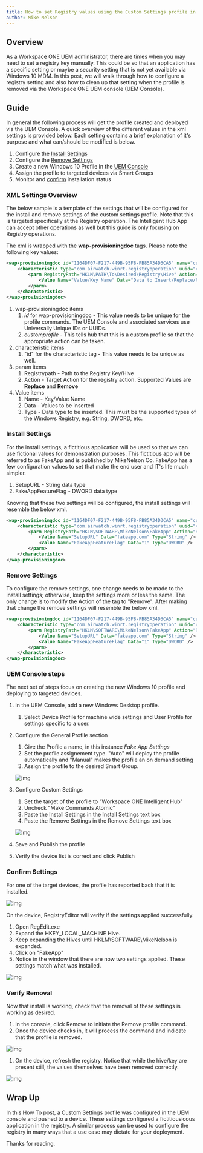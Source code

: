 ```yaml
---
title: How to set Registry values using the Custom Settings profile in Workspace ONE UEM
author: Mike Nelson
---
```


## Overview
As a Workspace ONE UEM administrator, there are times when you may need to set a registry key manually. This could be so that an application has a specific setting or maybe a security setting that is not yet available via Windows 10 MDM. In this post, we will walk through how to configure a registry setting and also how to clean up that setting when the profile is removed via the Workspace ONE UEM console (UEM Console).

<!--truncate-->

## Guide
In general the following process will get the profile created and deployed via the UEM Console. A quick overview of the different values in the xml settings is provided below. Each setting contains a brief explanation of it's purpose and what can/should be modified is below.

1. Configure the [Install Settings](#install-settings)
1. Configure the [Remove Settings](#remove-settings)
1. Create a new Windows 10 Profile in the [UEM Console](#uem-console-steps)
1. Assign the profile to targeted devices via Smart Groups
1. Monitor and [confirm](#confirm-settings) installation status

### XML Settings Overview
The below sample is a template of the settings that will be configured for the install and remove settings of the custom settings profile. Note that this is targeted specifically at the Registry operation. The Intelligent Hub App can accept other operations as well but this guide is only focusing on Registry operations.

The xml is wrapped with the **wap-provisioningdoc** tags. Please note the following key values:

```xml
<wap-provisioningdoc id="1164DF07-F217-449B-95F8-FB85A34D3CA5" name="customprofile">/
    <characteristic type="com.airwatch.winrt.registryoperation" uuid="4fa91319-eac0-4a16-9d10-093ba845b698">
        <parm RegistryPath="HKLM\PATH\To\Desired\Registry\Hive" Action="DesiredAction">
            <Value Name="Value/Key Name" Data="Data to Insert/Replace/Remove" Type="Value Type" />
        </parm>
    </characteristic>
</wap-provisioningdoc>
```
1. wap-provisioningdoc items
    1. *id* for wap-provisioningdoc - This value needs to be unique for the profile commands. The UEM Console and associated services use Universally Unique IDs or UUIDs.
    1. *customprofile* - This tells hub that this is a custom profile so that the appropriate action can be taken.
1. characteristic items
    1. "id" for the characteristic tag - This value needs to be unique as well. 
1. param items
    1. Registrypath - Path to the Registry Key/Hive
    1. Action - Target Action for the registry action. Supported Values are **Replace** and **Remove**
1. Value items
    1. Name - Key/Value Name
    1. Data - Values to be inserted
    1. Type - Data type to be inserted. This must be the supported types of the Windows Registry, e.g. String, DWORD, etc.

### Install Settings
For the install settings, a fictitious application will be used so that we can use fictional values for demonstration purposes. This fictitious app will be referred to as FakeApp and is published by MikeNelson Co. FakeApp has a few configuration values to set that make the end user and IT's life much simpler.
1. SetupURL - String data type
1. FakeAppFeatureFlag - DWORD data type

Knowing that these two settings will be configured, the install settings will resemble the below xml.

```xml
<wap-provisioningdoc id="1164DF07-F217-449B-95F8-FB85A34D3CA5" name="customprofile">/
    <characteristic type="com.airwatch.winrt.registryoperation" uuid="4fa91319-eac0-4a16-9d10-093ba845b698">
        <parm RegistryPath="HKLM\SOFTWARE\MikeNelson\FakeApp" Action="Replace">
            <Value Name="SetupURL" Data="fakeapp.com" Type="String" />
            <Value Name="FakeAppFeatureFlag" Data="1" Type="DWORD" />
        </parm>
    </characteristic>
</wap-provisioningdoc>
```

### Remove Settings
To configure the remove settings, one change needs to be made to the install settings; otherwise, keep the settings more or less the same. The only change is to modify the Action of the *<param>* tag to "Remove". After making that change the remove settings will resemble the below xml.

```xml
<wap-provisioningdoc id="1164DF07-F217-449B-95F8-FB85A34D3CA5" name="customprofile">/
    <characteristic type="com.airwatch.winrt.registryoperation" uuid="4fa91319-eac0-4a16-9d10-093ba845b698">
        <parm RegistryPath="HKLM\SOFTWARE\MikeNelson\FakeApp" Action="Remove">
            <Value Name="SetupURL" Data="fakeapp.com" Type="String" />
            <Value Name="FakeAppFeatureFlag" Data="1" Type="DWORD" />
        </parm>
    </characteristic>
</wap-provisioningdoc>
```

### UEM Console steps
The next set of steps focus on creating the new Windows 10 profile and deploying to targeted devices.

1. In the UEM Console, add a new Windows Desktop profile.
    1. Select Device Profile for machine wide settings and User Profile for settings specific to a user.
1. Configure the General Profile section
    1. Give the Profile a name, in this instance *Fake App Settings*
    1. Set the profile assignement type. "Auto" will deploy the profile automatically and "Manual" makes the profile an on demand setting
    1. Assign the profile to the desired Smart Group.

    ![img](/img/blogimages/2020-03-20/GeneralProfileSettings.png)
    

1. Configure Custom Settings
    1. Set the target of the profile to "Workspace ONE Intelligent Hub"
    1. Uncheck "Make Commands Atomic"
    1. Paste the Install Settings in the Install Settings text box
    1. Paste the Remove Settings in the Remove Settings text box

    ![img](/img/blogimages/2020-03-20/CustomSettings.png)

1. Save and Publish the profile
1. Verify the device list is correct and click Publish

### Confirm Settings
For one of the target devices, the profile has reported back that it is installed. 

![img](/img/blogimages/2020-03-20/ConsoleInstalled.png)

On the device, RegistryEditor will verify if the settings applied successfully.
1. Open RegEdit.exe
1. Expand the HKEY_LOCAL_MACHINE Hive.
1. Keep expanding the Hives until HKLM\SOFTWARE\MikeNelson is expanded.
1. Click on "FakeApp"
1. Notice in the window that there are now two settings applied. These settings match what was installed.

![img](/img/blogimages/2020-03-20/InstalledRegistrySettings.png)

### Verify Removal
Now that install is working, check that the removal of these settings is working as desired. 

1. In the console, click Remove to initiate the Remove profile command.
1. Once the device checks in, it will process the command and indicate that the profile is removed.

![img](/img/blogimages/2020-03-20/ConsoleRemoved.png)

1. On the device, refresh the registry. Notice that while the hive/key are present still, the values themselves have been removed correctly.

![img](/img/blogimages/2020-03-20/RemovedRegistrySettings.png)

## Wrap Up
In this How To post, a Custom Settings profile was configured in the UEM console and pushed to a device. These settings configured a fictitiousicous application in the registry. A similar process can be used to configure the registry in many ways that a use case may dictate for your deployment. 

Thanks for reading.